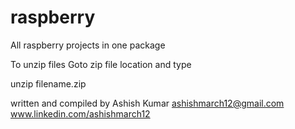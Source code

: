 # raspberry
All raspberry projects in one package

To unzip files
Goto zip file location and type

unzip filename.zip


written and compiled by
Ashish Kumar
ashishmarch12@gmail.com
www.linkedin.com/ashishmarch12
